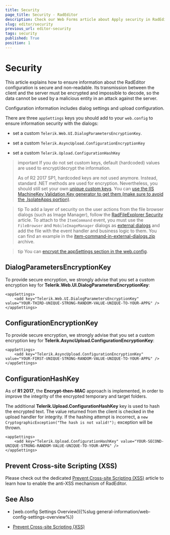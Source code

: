 ```yaml
---
title: Security
page_title: Security - RadEditor
description: Check our Web Forms article about Apply security in RadEditor and enforce information encryption to prevent attacks.
slug: editor/security
previous_url: editor-security
tags: security
published: True
position: 1
---
```


# Security

This article explains how to ensure information about the RadEditor configuration is secure and non-readable. Its transmission between the client and the server must be encrypted and impossible to decode, so the data cannot be used by a malicious entity in an attack against the server.

Configuration information includes dialog settings and upload configuration.

There are three `appSettings` keys you should add to your `web.config` to ensure information security with the dialogs:

* set a custom `Telerik.Web.UI.DialogParametersEncryptionKey`.

* set a custom `Telerik.AsyncUpload.ConfigurationEncryptionKey`

* set a custom `Telerik.Upload.ConfigurationHashKey`

>important If you do not set custom keys, default (hardcoded) values are used to encrypt/decrypt the information.
>
>As of R2 2017 SP1, hardcoded keys are not used anymore. Instead, standard .NET methods are used for encryption. Nevertheless, you should still set your own [unique custom keys](https://docs.telerik.com/devtools/aspnet-ajax/general-information/web-config-settings-overview#mandatory-additions-to-the-webconfig). You can [use the IIS MachineKey Validation Key generator to get them (make sure to avoid the ,IsolateApps portion)](images/generate-keys-iis.png).

>tip To add a layer of security on the user actions from the file browser dialogs (such as Image Manager), follow the [RadFileExplorer Security](https://docs.telerik.com/devtools/aspnet-ajax/controls/fileexplorer/security) article. To attach to the `ItemCommand` event, you must use the `FileBrowser` and `MobileImageManager` dialogs as [external dialogs](https://docs.telerik.com/devtools/aspnet-ajax/controls/editor/functionality/dialogs/externaldialogspath-property) and add the file with the event handler and business logic to them. You can find an example in the [item-command-in-external-dialogs.zip](item-command-in-external-dialogs.zip) archive.

>tip You can [encrypt the appSettings section in the web.config](https://www.telerik.com/support/kb/aspnet-ajax/details/how-to-encrypt-the-telerik-appsettings-keys).

## DialogParametersEncryptionKey

To provide secure encryption, we strongly advise that you set a custom encryption key for **Telerik.Web.UI.DialogParametersEncryptionKey**:

````web.config
<appSettings>
	<add key="Telerik.Web.UI.DialogParametersEncryptionKey" value="YOUR-THIRD-UNIQUE-STRONG-RANDOM-VALUE-UNIQUE-TO-YOUR-APP&" />
</appSettings>
````

## ConfigurationEncryptionKey

To provide secure encryption, we strongly advise that you set a custom encryption key for **Telerik.AsyncUpload.ConfigurationEncryptionKey**:

````web.config
<appSettings>
	<add key="Telerik.AsyncUpload.ConfigurationEncryptionKey" value="YOUR-FIRST-UNIQUE-STRONG-RANDOM-VALUE-UNIQUE-TO-YOUR-APP&" />
</appSettings>
````



## ConfigurationHashKey

As of **R1 2017**, the **Encrypt-then-MAC** approach is implemented, in order to improve the integrity of the encrypted temporary and target folders.

The additional **Telerik.Upload.ConfigurationHashKey** key is used to hash the encrypted text. The value returned from the client is checked in the upload handler for integrity. If the hashing attempt is incorrect, a `new CryptographicException("The hash is not valid!");` exception will be thrown.

````web.config
<appSettings>
	<add key="Telerik.Upload.ConfigurationHashKey" value="YOUR-SECOND-UNIQUE-STRONG-RANDOM-VALUE-UNIQUE-TO-YOUR-APP&" />
</appSettings>
````

## Prevent Cross-site Scripting (XSS)

Please check out the dedicated [Prevent Cross-site Scripting (XSS)](https://docs.telerik.com/devtools/aspnet-ajax/controls/editor/managing-content/prevent-cross-site-scripting-(xss)) article to learn how to enable the anti-XSS mechanism of RadEditor.

## See Also

* [web.config Settings Overview]({%slug general-information/web-config-settings-overview%})

* [Prevent Cross-site Scripting (XSS)](https://docs.telerik.com/devtools/aspnet-ajax/controls/editor/managing-content/prevent-cross-site-scripting-(xss))
